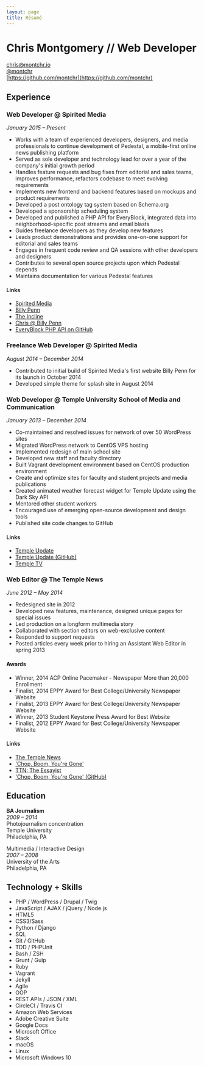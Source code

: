 ```yaml
---
layout: page
title: Résumé
---
```


# Chris Montgomery // Web Developer
[chris@montchr.io](mailto:chris@montchr.io)  
[@montchr](https://twitter.com/montchr)  
[https://github.com/montchr](https://github.com/montchr)

## Experience

### Web Developer @ Spirited Media

*January 2015 – Present*

- Works with a team of experienced developers, designers, and media professionals to continue development of Pedestal, a mobile-first online news publishing platform
- Served as sole developer and technology lead for over a year of the company's initial growth period
- Handles feature requests and bug fixes from editorial and sales teams, improves performance, refactors codebase to meet evolving requirements
- Implements new frontend and backend features based on mockups and product requirements
- Developed a post ontology tag system based on Schema.org
- Developed a sponsorship scheduling system
- Developed and published a PHP API for EveryBlock, integrated data into neighborhood-specific post streams and email blasts
- Guides freelance developers as they develop new features
- Leads product demonstrations and provides one-on-one support for editorial and sales teams
- Engages in frequent code review and QA sessions with other developers and designers
- Contributes to several open source projects upon which Pedestal depends
- Maintains documentation for various Pedestal features

#### Links

- [Spirited Media](https://spiritedmedia.com/)
- [Billy Penn](https://billypenn.com/)
- [The Incline](https://theincline.com/)
- [Chris @ Billy Penn](https://billypenn.com/about/chris-montgomery/)
- [EveryBlock PHP API on GitHub](https://github.com/spiritedmedia/everyblock-php-api)

### Freelance Web Developer @ Spirited Media

*August 2014 – December 2014*

- Contributed to initial build of Spirited Media's first website Billy Penn for its launch in October 2014
- Developed simple theme for splash site in August 2014

### Web Developer @ Temple University School of Media and Communication

*January 2013 – December 2014*

- Co-maintained and resolved issues for network of over 50 WordPress sites
- Migrated WordPress network to CentOS VPS hosting
- Implemented redesign of main school site
- Developed new staff and faculty directory
- Built Vagrant development environment based on CentOS production environment
- Create and optimize sites for faculty and student projects and media publications
- Created animated weather forecast widget for Temple Update using the Dark Sky API
- Mentored other student workers
- Encouraged use of emerging open-source development and design tools
- Published site code changes to GitHub

#### Links

- [Temple Update](http://templeupdate.com/)
- [Temple Update (GitHub)](https://github.com/templesmc/tuupdate/)
- [Temple TV](http://templetv.net/)

### Web Editor @ The Temple News

*June 2012 – May 2014*

- Redesigned site in 2012
- Developed new features, maintenance, designed unique pages for special issues
- Led production on a longform multimedia story
- Collaborated with section editors on web-exclusive content
- Responded to support requests
- Posted articles every week prior to hiring an Assistant Web Editor in spring 2013

#### Awards

- Winner, 2014 ACP Online Pacemaker - Newspaper More than 20,000 Enrollment
- Finalist, 2014 EPPY Award for Best College/University Newspaper Website  
- Finalist, 2013 EPPY Award for Best College/University Newspaper Website  
- Winner, 2013 Student Keystone Press Award for Best Website
- Finalist, 2012 EPPY Award for Best College/University Newspaper Website

#### Links

- [The Temple News](http://temple-news.com/)
- ['Chop, Boom, You're Gone'](http://chopboom.com/)
- [TTN: The Essayist](http://temple-news.com/essays/)
- ['Chop, Boom, You're Gone' (GitHub)](https://github.com/TheTempleNews/chopboom)

## Education

**BA Journalism**  
*2009 – 2014*  
Photojournalism concentration  
Temple University  
Philadelphia, PA  

Multimedia / Interactive Design  
*2007 – 2008*  
University of the Arts  
Philadelphia, PA  


## Technology + Skills

- PHP / WordPress / Drupal / Twig
- JavaScript / AJAX / jQuery / Node.js
- HTML5
- CSS3/Sass
- Python / Django
- SQL
- Git / GitHub
- TDD / PHPUnit
- Bash / ZSH
- Grunt / Gulp
- Ruby
- Vagrant
- Jekyll
- Agile
- OOP
- REST APIs / JSON / XML
- CircleCI / Travis CI
- Amazon Web Services
- Adobe Creative Suite
- Google Docs
- Microsoft Office
- Slack
- macOS
- Linux
- Microsoft Windows 10

